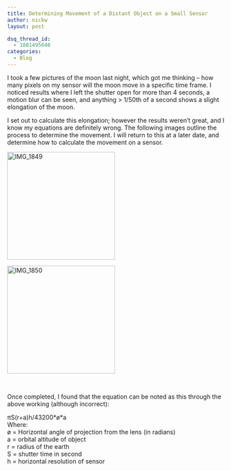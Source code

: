 ```yaml
---
title: Determining Movement of a Distant Object on a Small Sensor
author: nickw
layout: post

dsq_thread_id:
  - 1881495648
categories:
  - Blog
---
```

I took a few pictures of the moon last night, which got me thinking &#8211; how many pixels on my sensor will the moon move in a specific time frame. I noticed results where I left the shutter open for more than 4 seconds, a motion blur can be seen, and anything > 1/50th of a second shows a slight elongation of the moon.

I set out to calculate this elongation; however the results weren&#8217;t great, and I know my equations are definitely wrong. The following images outline the process to determine the movement. I will return to this at a later date, and determine how to calculate the movement on a sensor.

<div id='gallery-14' class='gallery galleryid-1292 gallery-columns-2 gallery-size-thumbnail'>
  <dl class='gallery-item'>
    <dt class='gallery-icon portrait'>
      <a href='http://nickwhyte.com/2013/10/21/determining-movement-of-a-distant-object-on-a-small-sensor/img_1849/'><img width="250" height="250" src="http://cdn.nickwhyte.com/static/2013/10/IMG_1849-250x250.jpg" class="attachment-thumbnail" alt="IMG_1849" /></a>
    </dt>
  </dl>
  
  <dl class='gallery-item'>
    <dt class='gallery-icon portrait'>
      <a href='http://nickwhyte.com/2013/10/21/determining-movement-of-a-distant-object-on-a-small-sensor/img_1850/'><img width="250" height="250" src="http://cdn.nickwhyte.com/static/2013/10/IMG_1850-250x250.jpg" class="attachment-thumbnail" alt="IMG_1850" /></a>
    </dt>
  </dl>
  
  <br style="clear: both" />
</div>

Once completed, I found that the equation can be noted as this through the above working (although incorrect):

πS(r+a)h/43200\*ø\*a  
Where:  
ø = Horizontal angle of projection from the lens (in radians)  
a = orbital altitude of object  
r = radius of the earth  
S = shutter time in second  
h = horizontal resolution of sensor

&nbsp;